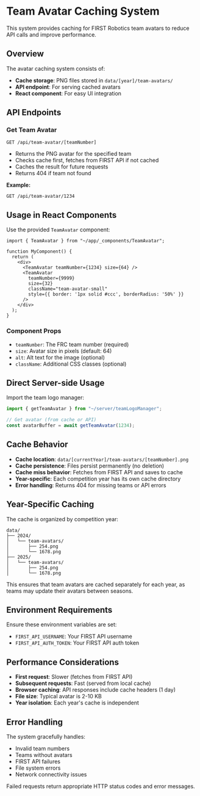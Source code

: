 # Team Avatar Caching System

This system provides caching for FIRST Robotics team avatars to reduce API calls and improve performance.

## Overview

The avatar caching system consists of:
- **Cache storage**: PNG files stored in `data/[year]/team-avatars/`
- **API endpoint**: For serving cached avatars
- **React component**: For easy UI integration

## API Endpoints

### Get Team Avatar
```
GET /api/team-avatar/[teamNumber]
```
- Returns the PNG avatar for the specified team
- Checks cache first, fetches from FIRST API if not cached
- Caches the result for future requests
- Returns 404 if team not found

**Example:**
```
GET /api/team-avatar/1234
```

## Usage in React Components

Use the provided `TeamAvatar` component:

```tsx
import { TeamAvatar } from "~/app/_components/TeamAvatar";

function MyComponent() {
  return (
    <div>
      <TeamAvatar teamNumber={1234} size={64} />
      <TeamAvatar 
        teamNumber={9999} 
        size={32} 
        className="team-avatar-small" 
        style={{ border: '1px solid #ccc', borderRadius: '50%' }}
      />
    </div>
  );
}
```

### Component Props
- `teamNumber`: The FRC team number (required)
- `size`: Avatar size in pixels (default: 64)
- `alt`: Alt text for the image (optional)
- `className`: Additional CSS classes (optional)

## Direct Server-side Usage

Import the team logo manager:

```typescript
import { getTeamAvatar } from "~/server/teamLogoManager";

// Get avatar (from cache or API)
const avatarBuffer = await getTeamAvatar(1234);
```

## Cache Behavior

- **Cache location**: `data/[currentYear]/team-avatars/[teamNumber].png`
- **Cache persistence**: Files persist permanently (no deletion)
- **Cache miss behavior**: Fetches from FIRST API and saves to cache
- **Year-specific**: Each competition year has its own cache directory
- **Error handling**: Returns 404 for missing teams or API errors

## Year-Specific Caching

The cache is organized by competition year:
```
data/
├── 2024/
│   └── team-avatars/
│       ├── 254.png
│       └── 1678.png
├── 2025/
│   └── team-avatars/
│       ├── 254.png
│       └── 1678.png
```

This ensures that team avatars are cached separately for each year, as teams may update their avatars between seasons.

## Environment Requirements

Ensure these environment variables are set:
- `FIRST_API_USERNAME`: Your FIRST API username
- `FIRST_API_AUTH_TOKEN`: Your FIRST API auth token

## Performance Considerations

- **First request**: Slower (fetches from FIRST API)
- **Subsequent requests**: Fast (served from local cache)
- **Browser caching**: API responses include cache headers (1 day)
- **File size**: Typical avatar is 2-10 KB
- **Year isolation**: Each year's cache is independent

## Error Handling

The system gracefully handles:
- Invalid team numbers
- Teams without avatars
- FIRST API failures
- File system errors
- Network connectivity issues

Failed requests return appropriate HTTP status codes and error messages. 
